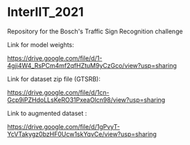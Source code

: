 # InterIIT_2021
Repository for the Bosch's Traffic Sign Recognition challenge 

Link for model weights:

https://drive.google.com/file/d/1-4gji4W4_RsPCm4mf2qfHZtuM9yCzGco/view?usp=sharing

Link for dataset zip file (GTSRB):

https://drive.google.com/file/d/1cn-Gcp9iPZHdoLLsKeRO31PxeaOlcn98/view?usp=sharing

Link to augmented dataset :

https://drive.google.com/file/d/1gPvyT-YcVTakygz0bzHF0Ucw1skYqvCe/view?usp=sharing

